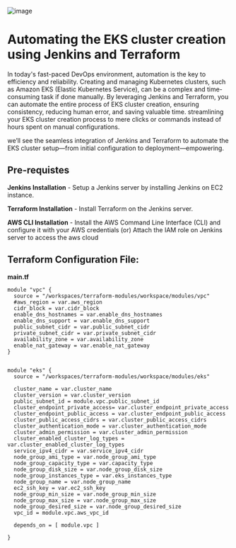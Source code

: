![image](https://github.com/user-attachments/assets/10a22226-d628-4236-bc18-f5daec7459f5)
<h1> Automating the EKS cluster creation using Jenkins and Terraform</h1>

In today's fast-paced DevOps environment, automation is the key to efficiency and reliability. Creating and managing Kubernetes clusters, such as Amazon EKS (Elastic Kubernetes Service), can be a complex and time-consuming task if done manually. By leveraging Jenkins and Terraform, you can automate the entire process of EKS cluster creation, ensuring consistency, reducing human error, and saving valuable time. streamlining your EKS cluster creation process to mere clicks or commands instead of hours spent on manual configurations.

we’ll see the seamless integration of Jenkins and Terraform to automate the EKS cluster setup—from initial configuration to deployment—empowering.

<h2>Pre-requistes</h2>

**Jenkins Installation** -  Setup a Jenkins server by installing Jenkins on EC2 instance.  

**Terraform Installation** - Install Terraform on the Jenkins server.

**AWS CLI Installation** - Install the AWS Command Line Interface (CLI) and configure it with your AWS credentials (or) Attach the IAM role on Jenkins server to access the aws cloud

## Terraform Configuration File:

**main.tf**
```hcl
module "vpc" {
  source = "/workspaces/terraform-modules/workspace/modules/vpc"
  #aws_region = var.aws_region
  cidr_block = var.cidr_block
  enable_dns_hostnames = var.enable_dns_hostnames
  enable_dns_support = var.enable_dns_support
  public_subnet_cidr = var.public_subnet_cidr
  private_subnet_cidr = var.private_subnet_cidr
  availability_zone = var.availability_zone 
  enable_nat_gateway = var.enable_nat_gateway
}


module "eks" {
  source = "/workspaces/terraform-modules/workspace/modules/eks"
  
  cluster_name = var.cluster_name
  cluster_version = var.cluster_version
  public_subnet_id = module.vpc.public_subnet_id
  cluster_endpoint_private_access= var.cluster_endpoint_private_access
  cluster_endpoint_public_access = var.cluster_endpoint_public_access
  cluster_public_access_cidrs = var.cluster_public_access_cidrs
  cluster_authentication_mode = var.cluster_authentication_mode
  cluster_admin_permission = var.cluster_admin_permission
  clsuter_enabled_cluster_log_types = var.cluster_enabled_cluster_log_types
  service_ipv4_cidr = var.service_ipv4_cidr
  node_group_ami_type = var.node_group_ami_type
  node_group_capacity_type = var.capacity_type
  node_group_disk_size = var.node_group_disk_size
  node_group_instances_type = var.eks_instances_type
  node_group_name = var.node_group_name
  ec2_ssh_key = var.ec2_ssh_key
  node_group_min_size = var.node_group_min_size
  node_group_max_size = var.node_group_max_size
  node_group_desired_size = var.node_group_desired_size
  vpc_id = module.vpc.aws_vpc_id

  depends_on = [ module.vpc ]

}
```


